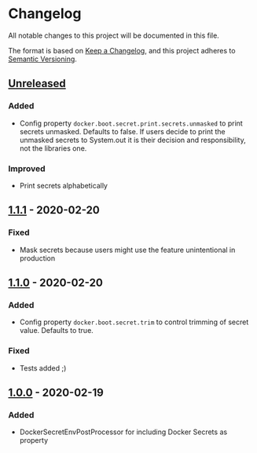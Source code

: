 # Changelog
All notable changes to this project will be documented in this file.

The format is based on [Keep a Changelog](https://keepachangelog.com/en/1.0.0/),
and this project adheres to [Semantic Versioning](https://semver.org/spec/v2.0.0.html).

## [Unreleased]

### Added
- Config property `docker.boot.secret.print.secrets.unmasked` to print secrets unmasked. Defaults to false. If users decide to print the unmasked secrets to System.out it is their decision and responsibility, not the libraries one.

### Improved
- Print secrets alphabetically

## [1.1.1] - 2020-02-20

### Fixed
- Mask secrets because users might use the feature unintentional in production

## [1.1.0] - 2020-02-20

### Added
- Config property `docker.boot.secret.trim` to control trimming of secret value. Defaults to true.

### Fixed
- Tests added ;)

## [1.0.0] - 2020-02-19

### Added
- DockerSecretEnvPostProcessor for including Docker Secrets as property


[Unreleased]: https://github.com/moberwasserlechner/docker-boot-utils/compare/1.1.1...master
[1.1.1]: https://github.com/moberwasserlechner/docker-boot-utils/compare/1.1.0...1.1.1
[1.1.0]: https://github.com/moberwasserlechner/docker-boot-utils/compare/1.0.0...1.1.0
[1.0.0]: https://github.com/moberwasserlechner/docker-boot-utils/releases/tag/1.0.0
